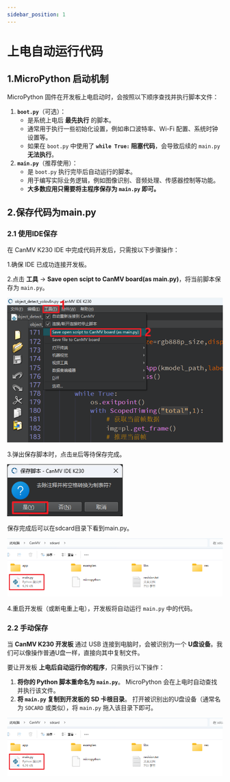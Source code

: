 ```yaml
---
sidebar_position: 1
---
```

# 上电自动运行代码

## 1.MicroPython 启动机制

MicroPython 固件在开发板上电启动时，会按照以下顺序查找并执行脚本文件：

1. **`boot.py`**（可选）：
   - 是系统上电后 **最先执行** 的脚本。
   - 通常用于执行一些初始化设置，例如串口波特率、Wi-Fi 配置、系统时钟设置等。
   - 如果在 `boot.py` 中使用了 **`while True:` 阻塞代码**，会导致后续的 `main.py` **无法执行**。
2. **`main.py`**（推荐使用）：
   - 是 `boot.py` 执行完毕后自动运行的脚本。
   - 用于编写实际业务逻辑，例如图像识别、音频处理、传感器控制等功能。
   - **大多数应用只需要将主程序保存为 `main.py` 即可。**



## 2.保存代码为main.py

### 2.1 使用IDE保存

在 CanMV K230 IDE 中完成代码开发后，只需按以下步骤操作：

1.确保 IDE 已成功连接开发板。

2.点击 **工具** → **Save open scipt to CanMV board(as main.py)**，将当前脚本保存为 `main.py`。

![image-20250423153931183](${images}/image-20250423153931183.png)

3.弹出保存脚本时，点击`是`后等待保存完成。

![image-20250423154048197](${images}/image-20250423154048197.png)

保存完成后可以在sdcard目录下看到main.py。

![image-20250423155124961](${images}/image-20250423155124961.png)

4.重启开发板（或断电重上电），开发板将自动运行 `main.py` 中的代码。



### 2.2 手动保存

当 **CanMV K230 开发板** 通过 USB 连接到电脑时，会被识别为一个 **U盘设备**。我们可以像操作普通U盘一样，直接向其中复制文件。

要让开发板 **上电后自动运行你的程序**，只需执行以下操作：

1. **将你的 Python 脚本重命名为 `main.py`**。
    MicroPython 会在上电时自动查找并执行该文件。
2. **将 `main.py` 复制到开发板的 SD 卡根目录**。
    打开被识别出的U盘设备（通常名为 `SDCARD` 或类似），将 `main.py` 拖入该目录下即可。

![image-20250423155242790](${images}/image-20250423155242790.png)